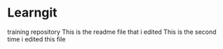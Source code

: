 # Learngit
training repository
This is the readme file that i edited
This is the second time i edited this file
